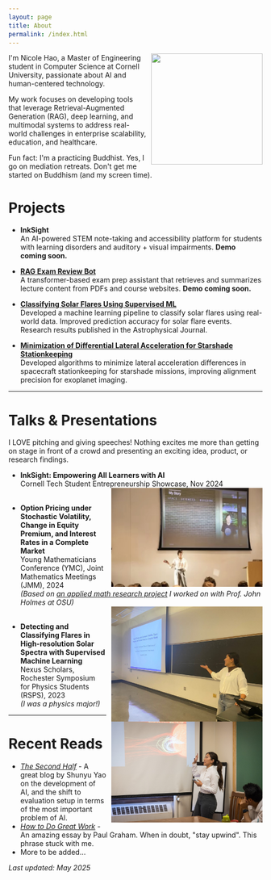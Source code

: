 ```yaml
---
layout: page
title: About
permalink: /index.html
---
```


<img style="float:right; padding-left:10px" src="https://avatars.githubusercontent.com/nicolehao34" width="221" height="220">

I'm Nicole Hao, a Master of Engineering student in Computer Science at Cornell University, passionate about AI and human-centered technology.


 My work focuses on developing tools that leverage Retrieval-Augmented Generation (RAG), deep learning, and multimodal systems to address real-world challenges in enterprise scalability, education, and healthcare.



Fun fact: I'm a practicing Buddhist. Yes, I go on mediation retreats. Don't get me started on Buddhism (and my screen time).


# Projects

-  **InkSight** <br>
An AI-powered STEM note-taking and accessibility platform for students with learning disorders and auditory + visual impairments. **Demo coming soon.**



- **[RAG Exam Review Bot](https://github.com/nicolehao34/ai-pdf-chatbot)** <br>
A transformer-based exam prep assistant that retrieves and summarizes lecture content from PDFs and course websites. **Demo coming soon.**



- **[Classifying Solar Flares Using Supervised ML](https://github.com/nicolehao34/solar_flares_classification)** <br>
  Developed a machine learning pipeline to classify solar flares using real-world data. Improved prediction accuracy for solar flare events. Research results published in the Astrophysical Journal.



- **[Minimization of Differential Lateral Acceleration for Starshade Stationkeeping](https://github.com/nicolehao34/starshade_stationkeeping)** <br>
  Developed algorithms to minimize lateral acceleration differences in spacecraft stationkeeping for starshade missions, improving alignment precision for exoplanet imaging.  



---

# Talks & Presentations
I LOVE pitching and giving speeches! Nothing excites me more than getting on stage in front of a crowd and presenting an exciting idea, product, or research findings.

- **InkSight: Empowering All Learners with AI** <br>
Cornell Tech Student Entrepreneurship Showcase, Nov 2024  <br>
<img style="float:right; padding-left:10px" src="images/pitch.jpg" width="300" alt="Nicole Hao presenting at Cornell Tech Showcase"> <br>


- **Option Pricing under Stochastic Volatility, Change in Equity Premium, and Interest Rates in a Complete Market** <br>
Young Mathematicians Conference (YMC), Joint Mathematics Meetings (JMM), 2024  <br>
  *(Based on [an applied math research project](https://arxiv.org/abs/2408.15416) I worked on with Prof. John Holmes at OSU)*  
  <img style="float:right; padding-left:10px" src="images/YMC.jpg" width="300" alt="Nicole Hao presenting at YMC"> <br>

- **Detecting and Classifying Flares in High-resolution Solar Spectra with Supervised Machine Learning** <br>
Nexus Scholars, Rochester Symposium for Physics Students (RSPS), 2023  
  *(I was a physics major!)* <br>
  <img style="float:right; padding-left:10px" src="images/Nexus-9560.JPG" width="300" alt="Nicole Hao presenting at YMC">



---

# Recent Reads

- *[The Second Half](https://ysymyth.github.io/The-Second-Half/)* - A great blog by Shunyu Yao on the development of AI, and the shift to evaluation setup in terms of the most important problem of AI.
- *[How to Do Great Work](https://www.paulgraham.com/greatwork.html)* - An amazing essay by Paul Graham. When in doubt, "stay upwind". This phrase stuck with me. 
- More to be added...







_Last updated: May 2025_
